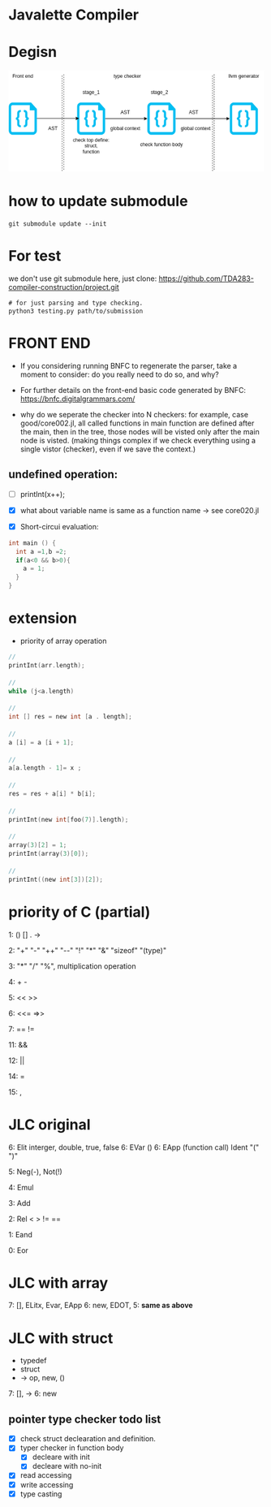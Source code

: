 # Javalette Compiler

# Degisn 
![img](./doc/type_checker.png)

# how to update submodule
```
git submodule update --init
```

# For test
we don't use git submodule here, just clone: https://github.com/TDA283-compiler-construction/project.git

```
# for just parsing and type checking.
python3 testing.py path/to/submission 
```


# FRONT END
+ If you considering running BNFC to regenerate the parser, take a moment to consider: do you really need to do so, and why?

+ For further details on the front-end basic code generated by BNFC: https://bnfc.digitalgrammars.com/


+ why do we seperate the checker into N checkers: for example, case good/core002.jl, all called functions in main function are defined after the main, then in the tree, those nodes will be visted only after the main node is visted. (making things complex if we check everything using a single vistor (checker), even if we save the context.)

## undefined operation: 
- [ ] printInt(x++);
- [x] what about variable name is same as a function name -> see core020.jl

- [x] Short-circui evaluation:
```c
int main () {
  int a =1,b =2;
  if(a<0 && b>0){
    a = 1;
  }
}
```

# extension 

+ priority of array operation 
``` c 
//
printInt(arr.length);

//
while (j<a.length) 

// 
int [] res = new int [a . length];

//
a [i] = a [i + 1];

// 
a[a.length - 1]= x ;

//
res = res + a[i] * b[i];

//
printInt(new int[foo(7)].length);

//
array(3)[2] = 1;
printInt(array(3)[0]);

//
printInt((new int[3])[2]);
```

# priority of C (partial) 

1: () [] . ->

2: "+" "-" "++" "--" "!" "*" "&" "sizeof" "(type)"

3: "*" "/" "%", multiplication operation

4: + - 

5: << >>

6: <<= =>>

7: == !=

11: &&

12: ||

14: = 

15: ,


# JLC original

6: Elit  interger, double, true, false
6: EVar ()
6: EApp (function call) Ident "(" ")"

5: Neg(-), Not(!)

4: Emul 

3: Add

2: Rel < > != ==

1: Eand

0: Eor

# JLC with array
7: [], ELitx, Evar, EApp
6: new, EDOT, 
5: **same as above**

# JLC with struct 
+ typedef 
+ struct
+ -> op, new, ()

7: [], ->
6: new


## pointer type checker todo list
+ [x] check struct declearation and definition. 
+ [x] typer checker in function body
  + [x] decleare with init 
  + [x] decleare with no-init
+ [x] read accessing
+ [x] write accessing 
+ [x] type casting 